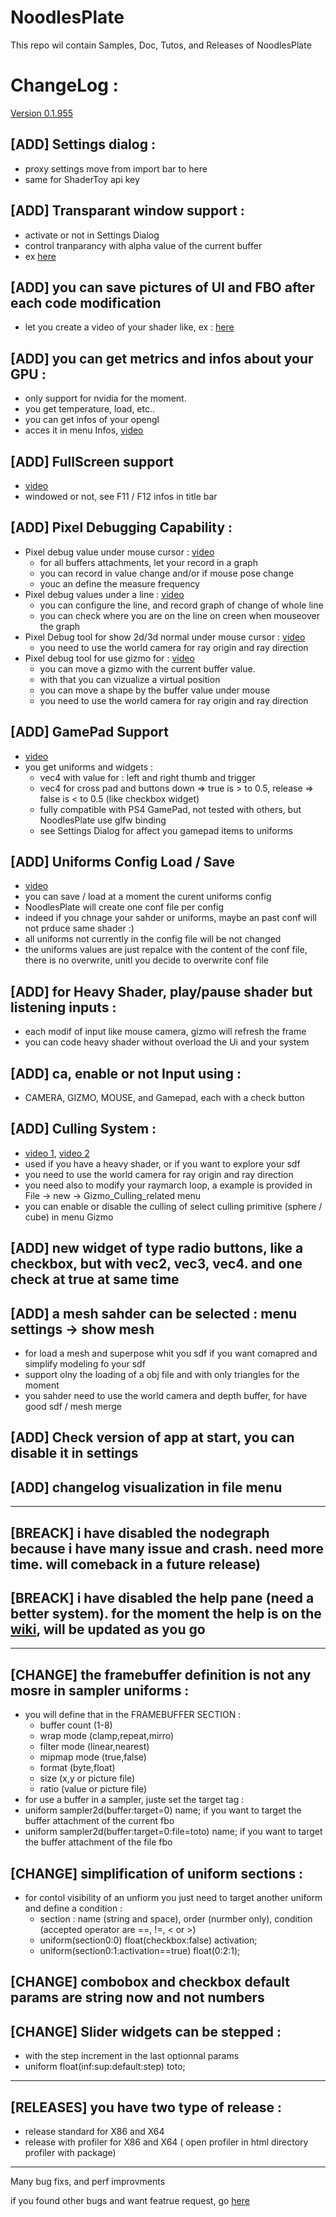 # NoodlesPlate

This repo wil contain Samples, Doc, Tutos, and Releases of NoodlesPlate

# ChangeLog :

[Version 0.1.955](https://github.com/aiekick/NoodlesPlate/Releases)

## [ADD] Settings dialog :
  * proxy settings move from import bar to here
  * same for ShaderToy api key
  
## [ADD] Transparant window support :
  * activate or not in Settings Dialog
  * control tranparancy with alpha value of the current buffer
  * ex [here](https://twitter.com/aiekick/status/1126280207105765376)
  
## [ADD] you can save pictures of UI and FBO after each code modification
  * let you create a video of your shader like, ex : [here](https://twitter.com/aiekick/status/1124527172306206720)
  
## [ADD] you can get metrics and infos about your GPU :
  * only support for nvidia for the moment.
  * you get temperature, load, etc..
  * you can get infos of your opengl
  * acces it in menu Infos, [video](https://twitter.com/aiekick/status/1123654277623373825)
  
## [ADD] FullScreen support
  * [video](https://twitter.com/aiekick/status/1125906159825817605)
  * windowed or not, see F11 / F12 infos in title bar
  
## [ADD] Pixel Debugging Capability :
  * Pixel debug value under mouse cursor : [video](https://twitter.com/aiekick/status/1119402970347712513)
    * for all buffers attachments, let your record in a graph
    * you can record in value change and/or if mouse pose change
    * youc an define the measure frequency
  * Pixel debug values under a line : [video](https://twitter.com/aiekick/status/1121917531458031616)
    * you can configure the line, and record graph of change of whole line
    * you can check where you are on the line on creen when mouseover the graph
  * Pixel Debug tool for show 2d/3d normal under mouse cursor : [video](https://twitter.com/aiekick/status/1149811160927080454)
    * you need to use the world camera for ray origin and ray direction
  * Pixel debug tool for use gizmo for : [video](https://twitter.com/aiekick/status/1135012575299739648)
    * you can move a gizmo with the current buffer value.
    * with that you can vizualize a virtual position
    * you can move a shape by the buffer value under mouse
    * you need to use the world camera for ray origin and ray direction
	
## [ADD] GamePad Support
  * [video](https://twitter.com/aiekick/status/1143665171661021184)
  * you get uniforms and widgets :
    * vec4 with value for : left and right thumb and trigger
    * vec4 for cross pad and buttons down => true is > to 0.5, release => false is < to 0.5 (like checkbox widget)
    * fully compatible with PS4 GamePad, not tested with others, but NoodlesPlate use glfw binding
    * see Settings Dialog for affect you gamepad items to uniforms
	
## [ADD] Uniforms Config Load / Save
  * [video](https://twitter.com/aiekick/status/1138999841969856512)
  * you can save / load at a moment the curent uniforms config
  * NoodlesPlate will create one conf file per config
  * indeed if you chnage your sahder or uniforms, maybe an past conf will not prduce same shader :)
  * all uniforms not currently in the config file will be not changed
  * the uniforms values are just repalce with the content of the conf file, there is no overwrite, unitl you decide to overwrite conf file
  
## [ADD] for Heavy Shader, play/pause shader but listening inputs :
  * each modif of input like mouse camera, gizmo will refresh the frame
  * you can code heavy shader without overload the Ui and your system
  
## [ADD] ca, enable or not Input using :
  * CAMERA, GIZMO, MOUSE, and Gamepad, each with a check button
  
## [ADD] Culling System : 
  * [video 1](https://twitter.com/aiekick/status/1140404208560160771), [video 2](https://twitter.com/aiekick/status/1141042801783844864)
  * used if you have a heavy shader, or if you want to explore your sdf
  * you need to use the world camera for ray origin and ray direction
  * you need also to modify your raymarch loop, a example is provided in File -> new -> Gizmo_Culling_related menu
  * you can enable or disable the culling of select culling primitive (sphere / cube) in menu Gizmo
  
## [ADD] new widget of type radio buttons, like a checkbox, but with vec2, vec3, vec4. and one check at true at same time
  
## [ADD] a mesh sahder can be selected : menu settings -> show mesh
  * for load a mesh and superpose whit you sdf if you want comapred and simplify modeling fo your sdf 
  * support olny the loading of a obj file and with only triangles for the moment
  * you sahder need to use the world camera and depth buffer, for have good sdf / mesh merge
  
## [ADD] Check version of app at start, you can disable it in settings
  
## [ADD] changelog visualization in file menu

---
 
## [BREACK] i have disabled the nodegraph because i have many issue and crash. need more time. will comeback in a future release)
  
## [BREACK] i have disabled the help pane (need a better system). for the moment the help is on the [wiki](https://github.com/aiekick/NoodlesPlate/wiki), will be updated as you go

---

## [CHANGE] the framebuffer definition is not any mosre in sampler uniforms :
  * you will define that in the FRAMEBUFFER SECTION : 
    * buffer count (1-8)
    * wrap mode (clamp,repeat,mirro)
    * filter mode (linear,nearest)
    * mipmap mode (true,false)
    * format (byte,float)
    * size (x,y or picture file)
    * ratio (value or picture file)
  * for use a buffer in a sampler, juste set the target tag :
  * uniform sampler2d(buffer:target=0) name; if you want to target the buffer attachment of the current fbo
  * uniform sampler2d(buffer:target=0:file=toto) name; if you want to target the buffer attachment of the file fbo
  
## [CHANGE] simplification of uniform sections :
  * for contol visibility of an unfiorm you just need to target another uniform and define a condition :
    * section : name (string and space), order (nurmber only), condition (accepted operator are ==, !=, < or >)
    * uniform(section0:0) float(checkbox:false) activation;
    * uniform(section0:1:activation==true) float(0:2:1);
	
## [CHANGE] combobox and checkbox default params are string now and not numbers
  
## [CHANGE] Slider widgets can be stepped : 
  * with the step increment in the last optionnal params
  * uniform float(inf:sup:default:step) toto;

---

## [RELEASES] you have two type of release :
  * release standard for X86 and X64
  * release with profiler for X86  and X64 ( open profiler in html directory profiler with package)

---

Many bug fixs, and perf improvments

if you found other bugs and want featrue request, go [here](https://github.com/aiekick/NoodlesPlate/issues)
